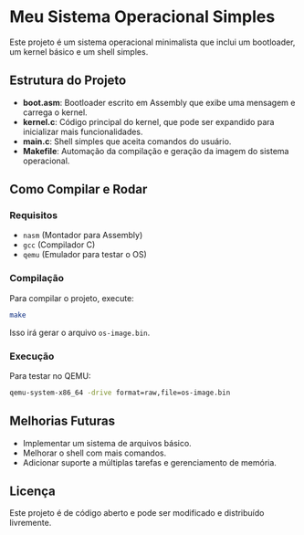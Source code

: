 # Meu Sistema Operacional Simples

Este projeto é um sistema operacional minimalista que inclui um bootloader, um kernel básico e um shell simples.

## Estrutura do Projeto

- **boot.asm**: Bootloader escrito em Assembly que exibe uma mensagem e carrega o kernel.
- **kernel.c**: Código principal do kernel, que pode ser expandido para inicializar mais funcionalidades.
- **main.c**: Shell simples que aceita comandos do usuário.
- **Makefile**: Automação da compilação e geração da imagem do sistema operacional.

## Como Compilar e Rodar

### Requisitos
- `nasm` (Montador para Assembly)
- `gcc` (Compilador C)
- `qemu` (Emulador para testar o OS)

### Compilação
Para compilar o projeto, execute:
```sh
make
```
Isso irá gerar o arquivo `os-image.bin`.

### Execução
Para testar no QEMU:
```sh
qemu-system-x86_64 -drive format=raw,file=os-image.bin
```

## Melhorias Futuras
- Implementar um sistema de arquivos básico.
- Melhorar o shell com mais comandos.
- Adicionar suporte a múltiplas tarefas e gerenciamento de memória.

## Licença
Este projeto é de código aberto e pode ser modificado e distribuído livremente.

